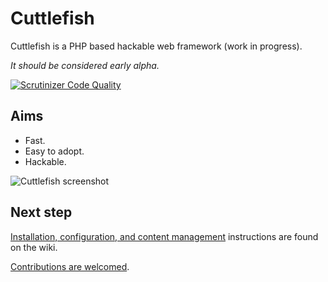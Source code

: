 # Cuttlefish
Cuttlefish is a PHP based hackable web framework (work in progress). 

_It should be considered early alpha._

[![Scrutinizer Code Quality](https://scrutinizer-ci.com/g/svandragt/cuttlefish/badges/quality-score.png?b=master)](https://scrutinizer-ci.com/g/svandragt/cuttlefish/?branch=master)

## Aims

* Fast.
* Easy to adopt.
* Hackable.

![Cuttlefish screenshot](https://vandragt.com/file/d97a82559947ebc1f195213a751c52f0/Screenshot+from+2020-03-03+08-34-26.png)


## Next step

[Installation, configuration, and content management](https://github.com/svandragt/cuttlefish/wiki)
instructions are found on the wiki.

[Contributions are welcomed](https://github.com/svandragt/cuttlefish/issues). 

